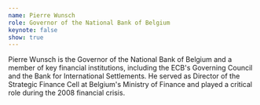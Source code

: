 ```yaml
---
name: Pierre Wunsch
role: Governor of the National Bank of Belgium 
keynote: false
show: true
---
```


Pierre Wunsch is the Governor of the National Bank of Belgium and a member of key financial institutions, including the ECB's Governing Council and the Bank for International Settlements. He served as Director of the Strategic Finance Cell at Belgium's Ministry of Finance and played a critical role during the 2008 financial crisis.
